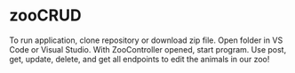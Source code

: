 # zooCRUD
To run application, clone repository or download zip file.
Open folder in VS Code or Visual Studio. 
With ZooController opened, start program.
Use post, get, update, delete, and get all endpoints to edit the animals in our zoo!
